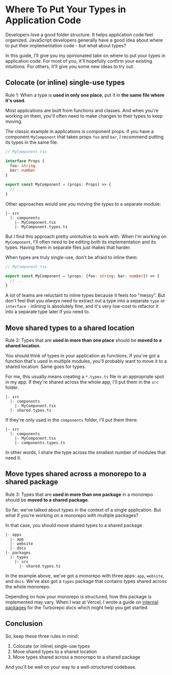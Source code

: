 # Where To Put Your Types in Application Code

Developers love a good folder structure. It helps application code feel organized. JavaScript developers generally have a good idea about where to put their implementation code - but what about types?

In this guide, I'll give you my opinionated take on where to put your types in application code. For most of you, it'll hopefully confirm your existing intuitions. For others, it'll give you some new ideas to try out.

## Colocate (or inline) single-use types

Rule 1: When a type is **used in only one place**, put it in **the same file where it's used**.

Most applications are built from functions and classes. And when you're working on them, you'll often need to make changes to their types to keep moving.

The classic example in applications is component props. If you have a component `MyComponent` that takes props `foo` and `bar`, I recommend putting its types in the same file.

```typescript
// MyComponent.tsx

interface Props {
  foo: string
  bar: number
}

export const MyComponent = (props: Props) => {
  // ...
}
```

Other approaches would see you moving the types to a separate module:

```
|- src
  |- components
    |- MyComponent.tsx
    |- MyComponent.types.ts
```

But I find this approach pretty unintuitive to work with. When I'm working on `MyComponent`, I'll often need to be editing both its implementation and its types. Having them in separate files just makes that harder.

When types are truly single-use, don't be afraid to inline them:

```typescript
// MyComponent.tsx

export const MyComponent = (props: {foo: string; bar: number}) => {
  // ...
}
```

A lot of teams are reluctant to inline types because it feels too "messy". But don't feel that you _always_ need to extract out a type into a separate `type` or `interface` - inlining is absolutely fine, and it's very low-cost to refactor it into a separate type later if you need to.

## Move shared types to a shared location

Rule 2: Types that are **used in more than one place** should be **moved to a shared location**.

You should think of types in your application as functions. If you've got a function that's used in multiple modules, you'll probably want to move it to a shared location. Same goes for types.

For me, this usually means creating a `*.types.ts` file in an appropriate spot in my app. If they're shared across the whole app, I'll put them in the `src` folder.

```
|- src
  |- components
    |- MyComponent.tsx
  |- shared.types.ts
```

If they're only used in the `components` folder, I'll put them there:

```
|- src
  |- components
    |- MyComponent.tsx
    |- components.types.ts
```

In other words, I share the type across the smallest number of modules that need it.

## Move types shared across a monorepo to a shared package

Rule 3: Types that are **used in more than one package** in a monorepo should be **moved to a shared package**.

So far, we've talked about types in the context of a single application. But what if you're working on a monorepo with multiple packages?

In that case, you should move shared types to a shared package.

```
|- apps
  |- app
  |- website
  |- docs
|- packages
  |- types
    |- src
      |- shared.types.ts
```

In the example above, we've got a monorepo with three apps: `app`, `website`, and `docs`. We've also got a `types` package that contains types shared across the whole monorepo.

Depending on how your monorepo is structured, how this package is implemented may vary. When I was at Vercel, I wrote a guide on [internal packages](https://turbo.build/repo/docs/handbook/sharing-code/internal-packages) for the Turborepo docs which might help you get started.

## Conclusion

So, keep these three rules in mind:

1. Colocate (or inline) single-use types
2. Move shared types to a shared location
3. Move types shared across a monorepo to a shared package

And you'll be well on your way to a well-structured codebase.
